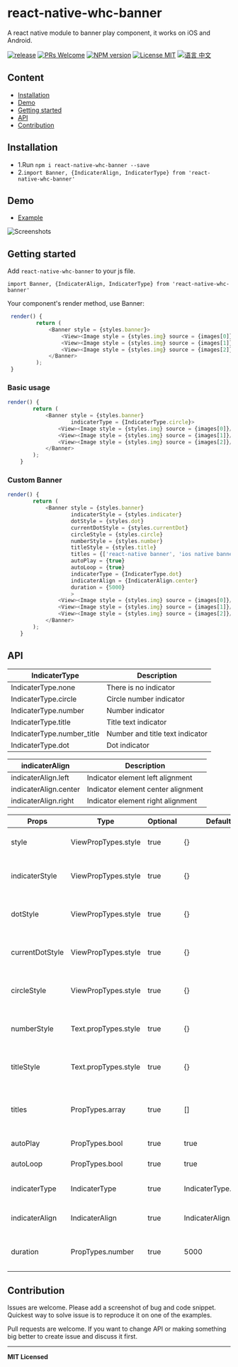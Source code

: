 # react-native-whc-banner
A react native module to banner play component, it works on iOS and Android.

[ ![release](https://img.shields.io/github/release/netyouli/react-native-whc-banner.svg?maxAge=2592000?style=flat-square)](https://github.com/netyouli/react-native-whc-banner/releases)
[ ![PRs Welcome](https://img.shields.io/badge/PRs-Welcome-brightgreen.svg)](https://github.com/netyouli/react-native-whc-banner/pulls)
[ ![NPM version](http://img.shields.io/npm/v/react-native-whc-banner.svg?style=flat)](https://www.npmjs.com/package/react-native-whc-banner)
[![License MIT](http://img.shields.io/badge/license-MIT-orange.svg?style=flat)](https://raw.githubusercontent.com/crazycodeboy/react-native-whc-loading/master/LICENSE)
[ ![语言 中文](https://img.shields.io/badge/语言-中文-yellow.svg)](https://github.com/netyouli/react-native-whc-banner/blob/master/README.zh.md)



## Content

- [Installation](#installation)
- [Demo](#demo)
- [Getting started](#getting-started)
- [API](#api)
- [Contribution](#contribution)

## Installation

* 1.Run `npm i react-native-whc-banner --save`
* 2.`import Banner, {IndicaterAlign, IndicaterType} from 'react-native-whc-banner'`

## Demo  
* [Example](https://github.com/netyouli/react-native-whc-banner/tree/master/example)

![Screenshots](https://raw.githubusercontent.com/netyouli/react-native-whc-banner/master/example/screenshots/react-native-whc-banner.gif)

## Getting started  

Add `react-native-whc-banner` to your js file.

`import Banner, {IndicaterAlign, IndicaterType} from 'react-native-whc-banner'`

Your component's render method, use Banner:

```javascript
 render() {
         return (
             <Banner style = {styles.banner}>
                 <View><Image style = {styles.img} source = {images[0]}/></View>
                 <View><Image style = {styles.img} source = {images[1]}/></View>
                 <View><Image style = {styles.img} source = {images[2]}/></View>
             </Banner>
         );
 }

```

### Basic usage

```javascript
render() {
        return (
            <Banner style = {styles.banner}
                    indicaterType = {IndicaterType.circle}>
                <View><Image style = {styles.img} source = {images[0]}/></View>
                <View><Image style = {styles.img} source = {images[1]}/></View>
                <View><Image style = {styles.img} source = {images[2]}/></View>
            </Banner>
        );
    }
```

### Custom Banner

```javascript
render() {
        return (
            <Banner style = {styles.banner}
                    indicaterStyle = {styles.indicater}
                    dotStyle = {styles.dot}
                    currentDotStyle = {styles.currentDot}
                    circleStyle = {styles.circle}
                    numberStyle = {styles.number}
                    titleStyle = {styles.title}
                    titles = {['react-native banner', 'ios native banner', 'android native banner']}
                    autoPlay = {true}
                    autoLoop = {true}
                    indicaterType = {IndicaterType.dot}
                    indicaterAlign = {IndicaterAlign.center}
                    duration = {5000}
                    >
                <View><Image style = {styles.img} source = {images[0]}/></View>
                <View><Image style = {styles.img} source = {images[1]}/></View>
                <View><Image style = {styles.img} source = {images[2]}/></View>
            </Banner>
        );
    }
```


## API

IndicaterType   | Description
-----------------  | -----------
IndicaterType.none   | There is no indicator
IndicaterType.circle   | Circle number indicator
IndicaterType.number   | Number indicator
IndicaterType.title   | Title text indicator
IndicaterType.number_title   | Number and title text indicator
IndicaterType.dot   | Dot indicator

indicaterAlign   | Description
-----------------  | -----------
indicaterAlign.left   | Indicator element left alignment
indicaterAlign.center   | Indicator element center alignment
indicaterAlign.right   | Indicator element right alignment


Props              | Type     | Optional | Default     | Description
----------------- | -------- | -------- | ----------- | -----------
style |  ViewPropTypes.style |true | {}  | Custom banner style
indicaterStyle  | ViewPropTypes.style  | true | {} |   Custom banner indicater style
dotStyle  | ViewPropTypes.style  | true | {} |   Custom indicater for dot style
currentDotStyle  | ViewPropTypes.style  | true | {}  |   Custom indicater current dot style
circleStyle  | ViewPropTypes.style  | true | {}  |   Custom indicater for circle style
numberStyle  | Text.propTypes.style  | true | {} |   Custom indicater for number style
titleStyle  | Text.propTypes.style  | true | {}  |   Custom indicater for title style
titles  | PropTypes.array  | true | []  |   When indicater for title type show title
autoPlay  | PropTypes.bool  | true | true  |  Is auto play for banner
autoLoop  | PropTypes.bool  | true | true  |  Is auto loop for banner
indicaterType  | IndicaterType  | true | IndicaterType.dot  |  Custom indicater type
indicaterAlign  | IndicaterAlign  | true | IndicaterAlign.center  |  Custom indicater align type
duration  | PropTypes.number  | true | 5000  |  Custom banner auto play duration


## Contribution

Issues are welcome. Please add a screenshot of bug and code snippet. Quickest way to solve issue is to reproduce it on one of the examples.

Pull requests are welcome. If you want to change API or making something big better to create issue and discuss it first.

---

**MIT Licensed**
